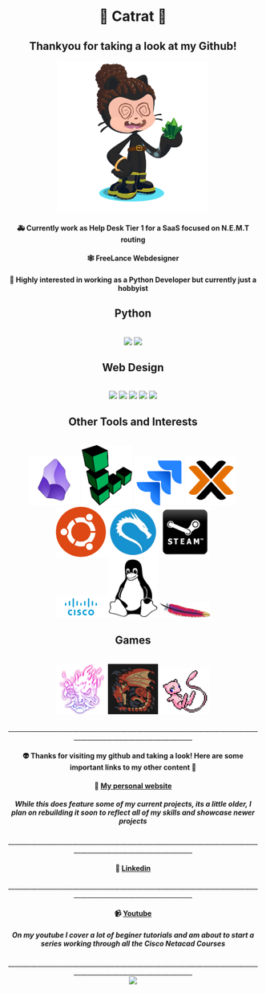 <div align='center'>
<h1>👻 Catrat 👻</h1>
<h2>Thankyou for taking a look at my Github!</h2>
</div>

<div align='center'>
<img src='https://github.com/Catrat6/Catrat6/blob/main/octocat-1717020007518.png' width='300'>
<h4>🚑 Currently work as Help Desk Tier 1 for a SaaS focused on N.E.M.T routing</h4>
<h4>🕸️ FreeLance Webdesigner</h4>
<h4>🐍 Highly interested in working as a Python Developer but currently just a hobbyist</h4>
</div>

<div align='center'>
<h2>Python</h2>
<br/>
<img src='https://user-images.githubusercontent.com/74038190/212257472-08e52665-c503-4bd9-aa20-f5a4dae769b5.gif' width='100'>
<img src="https://github.com/Anmol-Baranwal/Cool-GIFs-For-GitHub/assets/74038190/de038172-e903-4951-926c-755878deb0b4" width="100">
</div>

<div align='center'>
<h2>Web Design</h2>
<br/>
<img src="https://github.com/Anmol-Baranwal/Cool-GIFs-For-GitHub/assets/74038190/29fd6286-4e7b-4d6c-818f-c4765d5e39a9" width="100">
<img src="https://github.com/Anmol-Baranwal/Cool-GIFs-For-GitHub/assets/74038190/67f477ed-6624-42da-99f0-1a7b1a16eecb" width="100">
<img src="https://user-images.githubusercontent.com/74038190/212257454-16e3712e-945a-4ca2-b238-408ad0bf87e6.gif" width="100">
<img src="https://user-images.githubusercontent.com/74038190/212280805-9bcb336b-8c55-46a8-abf8-ff286ab55472.gif" width="100">
<img src="https://user-images.githubusercontent.com/74038190/212257465-7ce8d493-cac5-494e-982a-5a9deb852c4b.gif" width="100">
</div>

<div align='center'>
<h2>Other Tools and Interests</h2>
<br/>
<img src='https://github.com/Catrat6/Catrat6/blob/main/obs_logo.png' width='100'>
<img src='https://github.com/Catrat6/Catrat6/blob/main/linode-1-logo-png-transparent.png' width='100'>
<img src='https://github.com/Catrat6/Catrat6/blob/main/jira_logo.png' width='100'>
<img src='https://github.com/Catrat6/Catrat6/blob/main/proxmox-logo.png' width='100'>
<img src='https://github.com/Catrat6/Catrat6/blob/main/ubun.png' width='100'>
<img src='https://github.com/Catrat6/Catrat6/blob/main/kali-logo.png' width='100'>
<img src='https://github.com/Catrat6/Catrat6/blob/main/steam_logo.png' width='100'>
<br/>
<img src='https://github.com/Catrat6/Catrat6/blob/main/cisco.png' width='100'>
<img src='https://github.com/Catrat6/Catrat6/blob/main/Linux_Logo_in_Linux_Libertine_Font.svg.png' width='100'>
<img src='https://github.com/Catrat6/Catrat6/blob/main/apache.png' width='100'>
</div>

<div align='center'>
<h2>Games</h2>
<br/>
<img src='https://github.com/Catrat6/Catrat6/blob/main/samuri.png' width='100'>
<img src='https://github.com/Catrat6/Catrat6/blob/main/rathalos-03.png' width='100'>
<img src='https://github.com/Catrat6/Catrat6/blob/main/mew.png' width='100'>
</div>

<div align='center'>  
<br/>
___________________________________________________________________________________________________________________
<h4>👽 Thanks for visiting my github and taking a look! Here are some important links to my other content 🔗<h4>
<h4>👀 <a href='https://www.blackmagik.xyz/' target='_blank'>My personal website</a></h4>
<h5>While this does feature some of my current projects, its a little older, I plan on rebuilding it soon to reflect all of my skills and showcase newer projects</h5>
___________________________________________________________________________________________________________________
<h4>💼 <a href='https://www.linkedin.com/in/jonathan-fox-478285267/'>Linkedin</a></h4>
___________________________________________________________________________________________________________________
<h4>📹 <a href='https://www.youtube.com/channel/UCLtECkjJu6WSmmktnZUOjNA'>Youtube</a></h4>
<h5>On my youtube I cover a lot of beginer tutorials and am about to start a series working through all the Cisco Netacad Courses</h5>
___________________________________________________________________________________________________________________
</div>

<div align='center'>
<img src='https://i.giphy.com/media/v1.Y2lkPTc5MGI3NjExZHh0MnJyeGt3a2dhbDY2YXpybHRmY3dtdWwzOWUzeDY3dnZiM2JpOCZlcD12MV9pbnRlcm5hbF9naWZfYnlfaWQmY3Q9Zw/YVGeZszGz4eC4/giphy.gif'>
</div>
